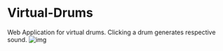 # Virtual-Drums
Web Application for virtual drums. Clicking a drum generates respective sound.
![img](https://user-images.githubusercontent.com/121251823/210371935-0832a488-c0ac-4f17-8c54-3331e5a615e9.png)

